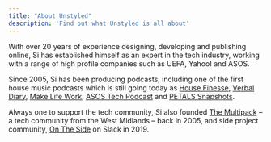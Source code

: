 ```yaml
---
title: "About Unstyled"
description: 'Find out what Unstyled is all about'
---
```


With over 20 years of experience designing, developing and publishing online, Si has established himself as an expert in the tech industry, working with a range of high profile companies such as UEFA, Yahoo! and ASOS.

Since 2005, Si has been producing podcasts, including one of the first house music podcasts which is still going today as [House Finesse](https://housefinesse.com), [Verbal Diary](https://verbaldiary.pinecast.co), [Make Life Work](https://makelifeworkpodcast.com), [ASOS Tech Podcast](http://techpodcast.asos.com) and [PETALS Snapshots](https://petals.team/snapshots).

Always one to support the tech community, Si also founded [The Multipack](http://www.multipack.co.uk/) – a tech community from the West Midlands – back in 2005, and side project community, [On The Side](https://sijobling.com/ontheside) on Slack in 2019.

